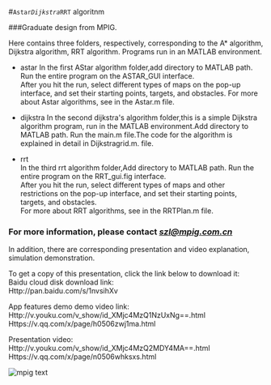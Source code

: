 #`Astar`_`Dijkstra`_`RRT` algoritnm    

  
###Graduate design from MPIG.     

Here contains three folders, respectively, corresponding to the A* algorithm, Dijkstra algorithm, RRT algorithm. Programs run in an MATLAB environment.       

* astar
In the first AStar algorithm folder,add directory to MATLAB path. Run the entire program on the ASTAR_GUI interface.       
After you hit the run, select different types of maps on the pop-up interface, and set their starting points, targets, and obstacles. For more about Astar algorithms, see in the Astar.m file.        

* dijkstra
In the second dijkstra's algorithm folder,this is a simple Dijkstra algorithm program, run in the MATLAB environment.Add directory to MATLAB path. Run the main.m file.The code for the algorithm is explained in detail in Dijkstragrid.m. file.     
 

* rrt  
In the third rrt algorithm folder,Add directory to MATLAB path. Run the entire program on the RRT_gui.fig interface.    
After you hit the run, select different types of maps and other restrictions on the pop-up interface, and set their starting points, targets, and obstacles.    
For more about RRT algorithms, see in the RRTPlan.m file.     



### For more information, please contact ***szl@mpig.com.cn***      

In addition, there are corresponding presentation and video explanation, simulation demonstration.      

To get a copy of this presentation, click the link below to download it:      
Baidu cloud disk download link:      
Http://pan.baidu.com/s/1nvsihXv       

App features demo demo video link:     
Http://v.youku.com/v_show/id_XMjc4MzQ1NzUxNg==.html      
Https://v.qq.com/x/page/h0506zwj1ma.html        

Presentation video:       
Http://v.youku.com/v_show/id_XMjc4MzQ2MDY4MA==.html      
Https://v.qq.com/x/page/n0506whksxs.html       

![mpig text](https://github.com/sunzuolei/astar_dijkstra_rrt/blob/master/123456.bmp)
       


